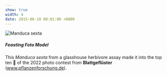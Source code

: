 ```yaml
---
show: true
width: 4
date: 2015-06-10 00:01:00 +0800
---
```

<div>
  <img data-src="{{ 'assets/images/photos/IMG_2932m.jpg' | relative_url }}" class="lazy w-100 rounded" src="{{ '/assets/images/empty_300x200.png' | relative_url }}" data-toggle="tooltip" data-placement="top" title="Manduca sexta">
  <div class="card-body">
     <h5>Feasting Foto Model</h5>
    <p class="card-text">
      This <i>Manduca sexta</i> from a glasshouse herbivore assay made it into the top ten 🏅 of the 2022 photo contest from <strong>Blattgeflüster</strong> (<a href="https://www.pflanzenforschung.de/de/pflanzenwissen/bildstrecken/die-top-ten-2022" target="_blank" rel="noopener noreferrer">www.pflanzenforschung.de<i class="fas fa-external-link-alt"></i></a>).
    </p>
  </div>
</div>
